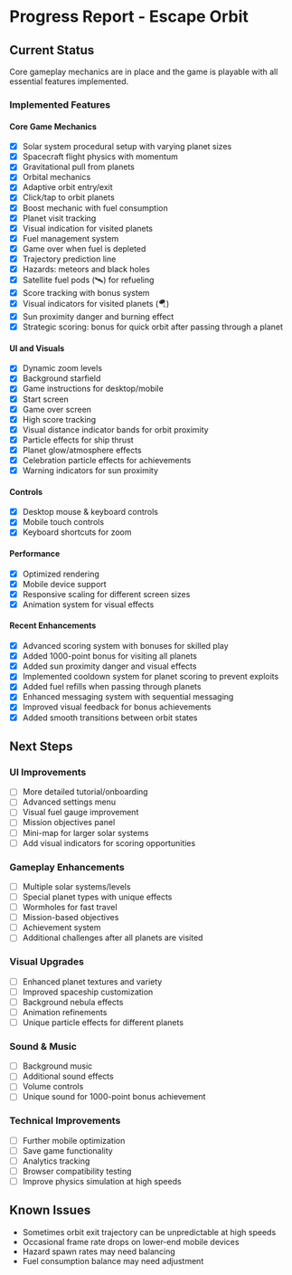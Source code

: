 # Progress Report - Escape Orbit

## Current Status

Core gameplay mechanics are in place and the game is playable with all essential features implemented.

### Implemented Features

#### Core Game Mechanics
- [x] Solar system procedural setup with varying planet sizes
- [x] Spacecraft flight physics with momentum
- [x] Gravitational pull from planets
- [x] Orbital mechanics
- [x] Adaptive orbit entry/exit
- [x] Click/tap to orbit planets
- [x] Boost mechanic with fuel consumption
- [x] Planet visit tracking
- [x] Visual indication for visited planets
- [x] Fuel management system
- [x] Game over when fuel is depleted
- [x] Trajectory prediction line
- [x] Hazards: meteors and black holes
- [x] Satellite fuel pods (🛰️) for refueling
- [x] Score tracking with bonus system
- [x] Visual indicators for visited planets (🪂)
- [x] Sun proximity danger and burning effect
- [x] Strategic scoring: bonus for quick orbit after passing through a planet

#### UI and Visuals
- [x] Dynamic zoom levels
- [x] Background starfield
- [x] Game instructions for desktop/mobile
- [x] Start screen
- [x] Game over screen
- [x] High score tracking
- [x] Visual distance indicator bands for orbit proximity
- [x] Particle effects for ship thrust
- [x] Planet glow/atmosphere effects
- [x] Celebration particle effects for achievements
- [x] Warning indicators for sun proximity

#### Controls
- [x] Desktop mouse & keyboard controls
- [x] Mobile touch controls
- [x] Keyboard shortcuts for zoom

#### Performance
- [x] Optimized rendering
- [x] Mobile device support
- [x] Responsive scaling for different screen sizes
- [x] Animation system for visual effects

#### Recent Enhancements
- [x] Advanced scoring system with bonuses for skilled play
- [x] Added 1000-point bonus for visiting all planets
- [x] Added sun proximity danger and visual effects
- [x] Implemented cooldown system for planet scoring to prevent exploits
- [x] Added fuel refills when passing through planets
- [x] Enhanced messaging system with sequential messaging
- [x] Improved visual feedback for bonus achievements
- [x] Added smooth transitions between orbit states

## Next Steps

### UI Improvements
- [ ] More detailed tutorial/onboarding
- [ ] Advanced settings menu
- [ ] Visual fuel gauge improvement
- [ ] Mission objectives panel
- [ ] Mini-map for larger solar systems
- [ ] Add visual indicators for scoring opportunities

### Gameplay Enhancements
- [ ] Multiple solar systems/levels
- [ ] Special planet types with unique effects
- [ ] Wormholes for fast travel
- [ ] Mission-based objectives
- [ ] Achievement system
- [ ] Additional challenges after all planets are visited

### Visual Upgrades
- [ ] Enhanced planet textures and variety
- [ ] Improved spaceship customization
- [ ] Background nebula effects
- [ ] Animation refinements
- [ ] Unique particle effects for different planets

### Sound & Music
- [ ] Background music
- [ ] Additional sound effects
- [ ] Volume controls
- [ ] Unique sound for 1000-point bonus achievement

### Technical Improvements
- [ ] Further mobile optimization
- [ ] Save game functionality
- [ ] Analytics tracking
- [ ] Browser compatibility testing
- [ ] Improve physics simulation at high speeds

## Known Issues
- Sometimes orbit exit trajectory can be unpredictable at high speeds
- Occasional frame rate drops on lower-end mobile devices
- Hazard spawn rates may need balancing
- Fuel consumption balance may need adjustment 